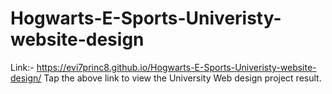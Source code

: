 # Hogwarts-E-Sports-Univeristy-website-design

Link:- https://evi7princ8.github.io/Hogwarts-E-Sports-Univeristy-website-design/
Tap the above link to view the University Web design project result.
